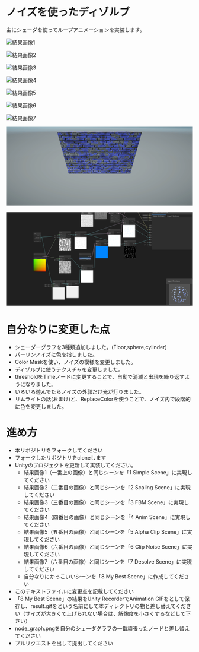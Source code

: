 # ノイズを使ったディゾルブ
主にシェーダを使ってループアニメーションを実装します。

![結果画像1](result1.jpg)

![結果画像2](result2.gif)

![結果画像3](result3.jpg)

![結果画像4](result4.gif)

![結果画像5](result5.gif)

![結果画像6](result6.gif)

![結果画像7](result7.gif)

![結果画像](result.gif)

![シェーダグラフ](node_graph.png)

# 自分なりに変更した点
- シェーダーグラフを3種類追加しました。(Floor,sphere,cylinder)
- パーリンノイズに色を指しました。
- Color Maskを使い、ノイズの模様を変更しました。
- ディゾルブに使うテクスチャを変更しました。
- thresholdをTimeノードに変更することで、自動で消滅と出現を繰り返すようになりました。
- いろいろ遊んでたらノイズの外郭だけ光が灯りました。
- リムライトの話(おまけ)と、ReplaceColorを使うことで、ノイズ内で段階的に色を変更しました。

# 進め方

- 本リポジトリをフォークしてください
- フォークしたリポジトリをcloneします
- Unityのプロジェクトを更新して実装してください。
  - 結果画像1（一番上の画像）と同じシーンを「1 Simple Scene」に実現してください
  - 結果画像2（二番目の画像）と同じシーンを「2 Scaling Scene」に実現してください
  - 結果画像3（三番目の画像）と同じシーンを「3 FBM Scene」に実現してください
  - 結果画像4（四番目の画像）と同じシーンを「4 Anim Scene」に実現してください
  - 結果画像5（五番目の画像）と同じシーンを「5 Alpha Clip Scene」に実現してください
  - 結果画像6（六番目の画像）と同じシーンを「6 Clip Noise Scene」に実現してください
  - 結果画像7（六番目の画像）と同じシーンを「7 Desolve Scene」に実現してください
  - 自分なりにかっこいいシーンを「8 My Best Scene」に作成してください
- このテキストファイルに変更点を記載してください
- 「8 My Best Scene」の結果をUnity RecorderでAnimation GIFをとして保存し、result.gifをという名前にして本ディレクトリの物と差し替えてください（サイズが大きくて上げられない場合は、解像度を小さくするなどして下さい）
- node_graph.pngを自分のシェーダグラフの一番頑張ったノードと差し替えてください
- プルリクエストを出して提出してください
